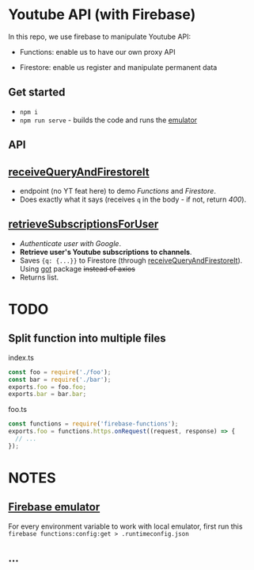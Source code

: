 # Youtube API (with Firebase)

In this repo, we use firebase to manipulate Youtube API:

- Functions: enable us to have our own proxy API

- Firestore: enable us register and manipulate permanent data

## Get started

- `npm i`
- `npm run serve` - builds the code and runs the [emulator](http://localhost:4000/)

## API

## [receiveQueryAndFirestoreIt](http://localhost:5001/api-secret-keeper/us-central1/receiveQueryAndFirestoreIt) 

- endpoint (no YT feat here) to demo *Functions* and *Firestore*. 
- Does exactly what it says (receives `q` in the body - if not, return *400*).

## [retrieveSubscriptionsForUser](http://localhost:5001/api-secret-keeper/us-central1/retrieveSubscriptionsForUser) 

- *Authenticate user with Google*.
- **Retrieve user's Youtube subscriptions to channels**.
- Saves `{q: {...}}` to Firestore (through [receiveQueryAndFirestoreIt](http://localhost:5001/api-secret-keeper/us-central1/receiveQueryAndFirestoreIt)). Using [got](https://www.npmjs.com/package/got#comparison) package ~~instead of axios~~
- Returns list.

# TODO

## Split function into multiple files
index.ts
```js
const foo = require('./foo');
const bar = require('./bar');
exports.foo = foo.foo;
exports.bar = bar.bar;
```

foo.ts
```js
const functions = require('firebase-functions');
exports.foo = functions.https.onRequest((request, response) => {
  // ...
});
```

# NOTES

## [Firebase emulator](https://firebase.google.com/docs/functions/local-emulator#windows)

For every environment variable to work with local emulator, first run this
`firebase functions:config:get > .runtimeconfig.json`

## ...
